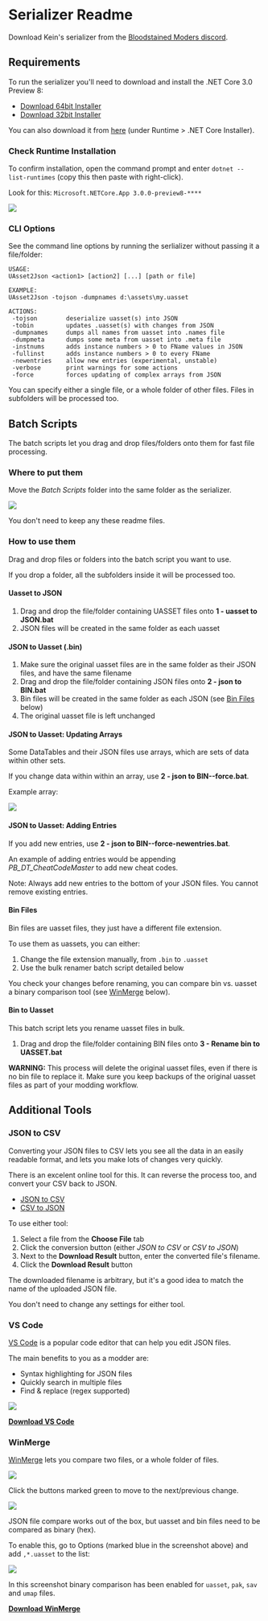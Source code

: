 # Serializer Readme

Download Kein's serializer from the [Bloodstained Moders discord](http://discord.gg/b9XBH4f).


## Requirements

To run the serializer you'll need to download and install the .NET Core 3.0 Preview 8:

- [Download 64bit Installer](https://dotnet.microsoft.com/download/thank-you/dotnet-runtime-3.0.0-preview8-windows-x64-installer)
- [Download 32bit Installer](https://dotnet.microsoft.com/download/thank-you/dotnet-runtime-3.0.0-preview8-windows-x86-installer)

You can also download it from [here](https://dotnet.microsoft.com/download/dotnet-core/3.0) (under Runtime > .NET Core Installer).

### Check Runtime Installation

To confirm installation, open the command prompt and enter `dotnet --list-runtimes` (copy this then paste with right-click).

Look for this: `Microsoft.NETCore.App 3.0.0-preview8-****`

![](screenshots/check-runtime.png)

### CLI Options

See the command line options by running the serlializer without passing it a file/folder:

	USAGE:
	UAsset2Json <action1> [action2] [...] [path or file]

	EXAMPLE:
	UAsset2Json -tojson -dumpnames d:\assets\my.uasset

	ACTIONS:
	 -tojson        deserialize uasset(s) into JSON
	 -tobin         updates .uasset(s) with changes from JSON
	 -dumpnames     dumps all names from uasset into .names file
	 -dumpmeta      dumps some meta from uasset into .meta file
	 -instnums      adds instance numbers > 0 to FName values in JSON
	 -fullinst      adds instance numbers > 0 to every FName
	 -newentries    allow new entries (experimental, unstable)
	 -verbose       print warnings for some actions
	 -force         forces updating of complex arrays from JSON

You can specify either a single file, or a whole folder of other files. Files in subfolders will be processed too.

## Batch Scripts

The batch scripts let you drag and drop files/folders onto them for fast file processing.

### Where to put them

Move the _Batch Scripts_ folder into the same folder as the serializer.

![](screenshots/batch-scripts-folder.png)

You don't need to keep any these readme files.

### How to use them

Drag and drop files or folders into the batch script you want to use.

If you drop a folder, all the subfolders inside it will be processed too.

#### Uasset to JSON

  1. Drag and drop the file/folder containing UASSET files onto **1 - uasset to JSON.bat**
  1. JSON files will be created in the same folder as each uasset
  
#### JSON to Uasset (.bin)

  1. Make sure the original uasset files are in the same folder as their JSON files, and have the same filename
  1. Drag and drop the file/folder containing JSON files onto **2 - json to BIN.bat**
  1. Bin files will be created in the same folder as each JSON  (see [Bin Files](#bin-files) below)
  1. The original uasset file is left unchanged

#### JSON to Uasset: Updating Arrays

Some DataTables and their JSON files use arrays, which are sets of data within other sets.

If you change data within within an array, use **2 - json to BIN--force.bat**.

Example array:

![](screenshots/array.png)

#### JSON to Uasset: Adding Entries

If you add new entries, use **2 - json to BIN--force-newentries.bat**.

An example of adding entries would be appending _PB_DT_CheatCodeMaster_ to add new cheat codes.

Note: Always add new entries to the bottom of your JSON files. You cannot remove existing entries.

#### Bin Files

Bin files are uasset files, they just have a different file extension.

To use them as uassets, you can either:

  1. Change the file extension manually, from `.bin` to `.uasset`
  2. Use the bulk renamer batch script detailed below

You check your changes before renaming, you can compare bin vs. uasset a binary comparison tool (see [WinMerge](#winmerge) below).

#### Bin to Uasset

This batch script lets you rename uasset files in bulk.

  1. Drag and drop the file/folder containing BIN files onto  **3 - Rename bin to UASSET.bat**

**WARNING:** This process will delete the original uasset files, even if there is no bin file to replace it. Make sure you keep backups of the original uasset files as part of your modding workflow.

## Additional Tools

### JSON to CSV

Converting your JSON files to CSV lets you see all the data in an easily readable format, and lets you make lots of changes very quickly.

There is an excelent online tool for this. It can reverse the process too, and convert your CSV back to JSON.

- [JSON to CSV](http://www.convertcsv.com/json-to-csv.htm)
- [CSV to JSON](http://www.convertcsv.com/csv-to-json.htm)

To use either tool: 

  1. Select a file from the **Choose File** tab
  1. Click the conversion button (either _JSON to CSV_ or _CSV to JSON_)
  1. Next to the **Download Result** button, enter the converted file's filename.
  1. Click the **Download Result** button

The downloaded filename is arbitrary, but it's a good idea to match the name of the uploaded JSON file.

You don't need to change any settings for either tool.

### VS Code

[VS Code](https://code.visualstudio.com/) is a popular code editor that can help you edit JSON files.

The main benefits to you as a modder are:

- Syntax highlighting for JSON files
- Quickly search in multiple files
- Find & replace (regex supported)

![](screenshots/vscode-search.png)

**[Download VS Code](https://code.visualstudio.com/Download)**

### WinMerge

[WinMerge](https://winmerge.org/) lets you compare two files, or a whole folder of files.

![](screenshots/winmerge/compare-small.png)

Click the buttons marked green to move to the next/previous change.

![](screenshots/winmerge/buttons.png)

JSON file compare works out of the box, but uasset and bin files need to be compared as binary (hex).

To enable this, go to Options (marked blue in the screenshot above) and add `,*.uasset` to the list:

![](screenshots/winmerge/options-binary.png)

In this screenshot binary comparison has been enabled for `uasset`, `pak`, `sav` and `umap` files.

**[Download WinMerge](https://winmerge.org/downloads)**